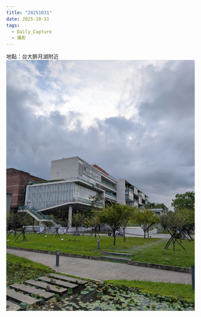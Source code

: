 ```yaml
---
title: "20251031"
date: 2025-10-31
tags:
  - Daily_Capture
  - 攝影
---
```

地點：台大醉月湖附近
![](20251031_Daily_Capture.jpg)